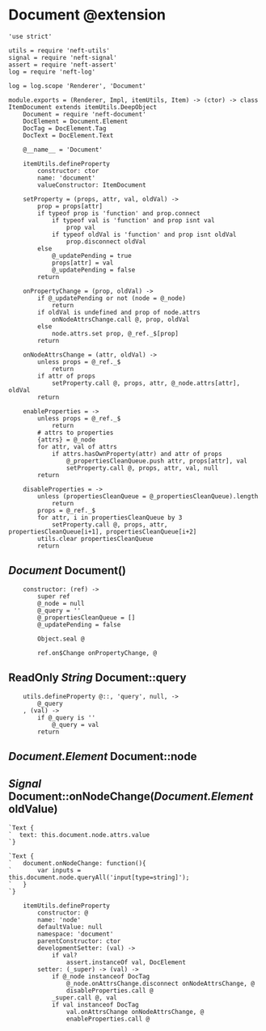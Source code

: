 Document @extension
===================

	'use strict'

	utils = require 'neft-utils'
	signal = require 'neft-signal'
	assert = require 'neft-assert'
	log = require 'neft-log'

	log = log.scope 'Renderer', 'Document'

	module.exports = (Renderer, Impl, itemUtils, Item) -> (ctor) -> class ItemDocument extends itemUtils.DeepObject
		Document = require 'neft-document'
		DocElement = Document.Element
		DocTag = DocElement.Tag
		DocText = DocElement.Text

		@__name__ = 'Document'

		itemUtils.defineProperty
			constructor: ctor
			name: 'document'
			valueConstructor: ItemDocument

		setProperty = (props, attr, val, oldVal) ->
			prop = props[attr]
			if typeof prop is 'function' and prop.connect
				if typeof val is 'function' and prop isnt val
					prop val
				if typeof oldVal is 'function' and prop isnt oldVal
					prop.disconnect oldVal
			else
				@_updatePending = true
				props[attr] = val
				@_updatePending = false
			return

		onPropertyChange = (prop, oldVal) ->
			if @_updatePending or not (node = @_node)
				return
			if oldVal is undefined and prop of node.attrs
				onNodeAttrsChange.call @, prop, oldVal
			else
				node.attrs.set prop, @_ref._$[prop]
			return

		onNodeAttrsChange = (attr, oldVal) ->
			unless props = @_ref._$
				return
			if attr of props
				setProperty.call @, props, attr, @_node.attrs[attr], oldVal
			return

		enableProperties = ->
			unless props = @_ref._$
				return
			# attrs to properties
			{attrs} = @_node
			for attr, val of attrs
				if attrs.hasOwnProperty(attr) and attr of props
					@_propertiesCleanQueue.push attr, props[attr], val
					setProperty.call @, props, attr, val, null
			return

		disableProperties = ->
			unless (propertiesCleanQueue = @_propertiesCleanQueue).length
				return
			props = @_ref._$
			for attr, i in propertiesCleanQueue by 3
				setProperty.call @, props, attr, propertiesCleanQueue[i+1], propertiesCleanQueue[i+2]
			utils.clear propertiesCleanQueue
			return

*Document* Document()
---------------------

		constructor: (ref) ->
			super ref
			@_node = null
			@_query = ''
			@_propertiesCleanQueue = []
			@_updatePending = false

			Object.seal @

			ref.on$Change onPropertyChange, @

ReadOnly *String* Document::query
---------------------------------

		utils.defineProperty @::, 'query', null, ->
			@_query
		, (val) ->
			if @_query is ''
				@_query = val
			return

*Document.Element* Document::node
---------------------------------

## *Signal* Document::onNodeChange(*Document.Element* oldValue)

```nml
`Text {
`  text: this.document.node.attrs.value
`}
```

```nml
`Text {
`	document.onNodeChange: function(){
`		var inputs = this.document.node.queryAll('input[type=string]');
`	}
`}
```

		itemUtils.defineProperty
			constructor: @
			name: 'node'
			defaultValue: null
			namespace: 'document'
			parentConstructor: ctor
			developmentSetter: (val) ->
				if val?
					assert.instanceOf val, DocElement
			setter: (_super) -> (val) ->
				if @_node instanceof DocTag
					@_node.onAttrsChange.disconnect onNodeAttrsChange, @
					disableProperties.call @
				_super.call @, val
				if val instanceof DocTag
					val.onAttrsChange onNodeAttrsChange, @
					enableProperties.call @
